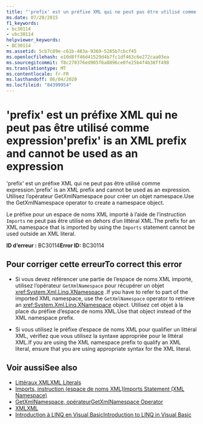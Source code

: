 ```yaml
---
title: "'prefix' est un préfixe XML qui ne peut pas être utilisé comme expression"
ms.date: 07/20/2015
f1_keywords:
- bc30114
- vbc30114
helpviewer_keywords:
- BC30114
ms.assetid: 5cb7c89e-c61b-483a-9369-5285b7cbcf45
ms.openlocfilehash: e10d8ff46d41529d4b7fc1df463c6e272caa03ea
ms.sourcegitcommit: f8c270376ed905f6a8896ce0fe25b4f4b38ff498
ms.translationtype: MT
ms.contentlocale: fr-FR
ms.lasthandoff: 06/04/2020
ms.locfileid: "84399954"
---
```

# <a name="prefix-is-an-xml-prefix-and-cannot-be-used-as-an-expression"></a><span data-ttu-id="4fb82-102">'prefix' est un préfixe XML qui ne peut pas être utilisé comme expression</span><span class="sxs-lookup"><span data-stu-id="4fb82-102">'prefix' is an XML prefix and cannot be used as an expression</span></span>
<span data-ttu-id="4fb82-103">'prefix' est un préfixe XML qui ne peut pas être utilisé comme expression.</span><span class="sxs-lookup"><span data-stu-id="4fb82-103">'prefix' is an XML prefix and cannot be used as an expression.</span></span> <span data-ttu-id="4fb82-104">Utilisez l’opérateur GetXmlNamespace pour créer un objet namespace.</span><span class="sxs-lookup"><span data-stu-id="4fb82-104">Use the GetXmlNamespace operator to create a namespace object.</span></span>  
  
 <span data-ttu-id="4fb82-105">Le préfixe pour un espace de noms XML importé à l’aide de l’instruction `Imports` ne peut pas être utilisé en dehors d’un littéral XML.</span><span class="sxs-lookup"><span data-stu-id="4fb82-105">The prefix for an XML namespace that is imported by using the `Imports` statement cannot be used outside an XML literal.</span></span>  
  
 <span data-ttu-id="4fb82-106">**ID d’erreur :** BC30114</span><span class="sxs-lookup"><span data-stu-id="4fb82-106">**Error ID:** BC30114</span></span>  
  
## <a name="to-correct-this-error"></a><span data-ttu-id="4fb82-107">Pour corriger cette erreur</span><span class="sxs-lookup"><span data-stu-id="4fb82-107">To correct this error</span></span>  
  
- <span data-ttu-id="4fb82-108">Si vous devez référencer une partie de l’espace de noms XML importé, utilisez l’opérateur `GetXmlNamespace` pour récupérer un objet <xref:System.Xml.Linq.XNamespace> .</span><span class="sxs-lookup"><span data-stu-id="4fb82-108">If you have to refer to part of the imported XML namespace, use the `GetXmlNamespace` operator to retrieve an <xref:System.Xml.Linq.XNamespace> object.</span></span> <span data-ttu-id="4fb82-109">Utilisez cet objet à la place du préfixe d’espace de noms XML.</span><span class="sxs-lookup"><span data-stu-id="4fb82-109">Use that object instead of the XML namespace prefix.</span></span>  
  
- <span data-ttu-id="4fb82-110">Si vous utilisez le préfixe d’espace de noms XML pour qualifier un littéral XML, vérifiez que vous utilisez la syntaxe appropriée pour le littéral XML.</span><span class="sxs-lookup"><span data-stu-id="4fb82-110">If you are using the XML namespace prefix to qualify an XML literal, ensure that you are using appropriate syntax for the XML literal.</span></span>  
  
## <a name="see-also"></a><span data-ttu-id="4fb82-111">Voir aussi</span><span class="sxs-lookup"><span data-stu-id="4fb82-111">See also</span></span>

- [<span data-ttu-id="4fb82-112">Littéraux XML</span><span class="sxs-lookup"><span data-stu-id="4fb82-112">XML Literals</span></span>](../language-reference/xml-literals/index.md)
- [<span data-ttu-id="4fb82-113">Imports, instruction (espace de noms XML)</span><span class="sxs-lookup"><span data-stu-id="4fb82-113">Imports Statement (XML Namespace)</span></span>](../language-reference/statements/imports-statement-xml-namespace.md)
- [<span data-ttu-id="4fb82-114">GetXmlNamespace, opérateur</span><span class="sxs-lookup"><span data-stu-id="4fb82-114">GetXmlNamespace Operator</span></span>](../language-reference/operators/getxmlnamespace-operator.md)
- [<span data-ttu-id="4fb82-115">XML</span><span class="sxs-lookup"><span data-stu-id="4fb82-115">XML</span></span>](../programming-guide/language-features/xml/index.md)
- [<span data-ttu-id="4fb82-116">Introduction à LINQ en Visual Basic</span><span class="sxs-lookup"><span data-stu-id="4fb82-116">Introduction to LINQ in Visual Basic</span></span>](../programming-guide/language-features/linq/introduction-to-linq.md)
